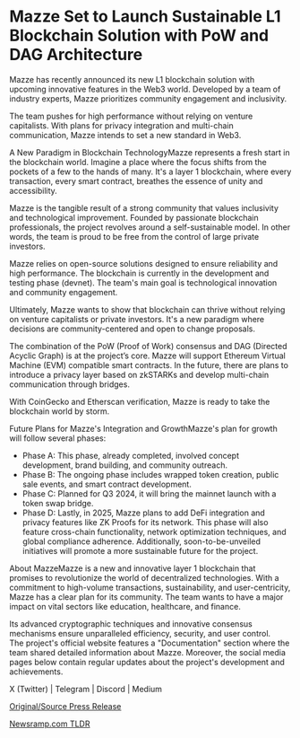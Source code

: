 # Mazze Set to Launch Sustainable L1 Blockchain Solution with PoW and DAG Architecture

Mazze has recently announced its new L1 blockchain solution with upcoming innovative features in the Web3 world. Developed by a team of industry experts, Mazze prioritizes community engagement and inclusivity.

The team pushes for high performance without relying on venture capitalists. With plans for privacy integration and multi-chain communication, Mazze intends to set a new standard in Web3.

A New Paradigm in Blockchain TechnologyMazze represents a fresh start in the blockchain world. Imagine a place where the focus shifts from the pockets of a few to the hands of many. It's a layer 1 blockchain, where every transaction, every smart contract, breathes the essence of unity and accessibility.

Mazze is the tangible result of a strong community that values inclusivity and technological improvement. Founded by passionate blockchain professionals, the project revolves around a self-sustainable model. In other words, the team is proud to be free from the control of large private investors.

Mazze relies on open-source solutions designed to ensure reliability and high performance. The blockchain is currently in the development and testing phase (devnet). The team's main goal is technological innovation and community engagement.

Ultimately, Mazze wants to show that blockchain can thrive without relying on venture capitalists or private investors. It's a new paradigm where decisions are community-centered and open to change proposals.

The combination of the PoW (Proof of Work) consensus and DAG (Directed Acyclic Graph) is at the project’s core. Mazze will support Ethereum Virtual Machine (EVM) compatible smart contracts. In the future, there are plans to introduce a privacy layer based on zkSTARKs and develop multi-chain communication through bridges.

With CoinGecko and Etherscan verification, Mazze is ready to take the blockchain world by storm.

Future Plans for Mazze's Integration and GrowthMazze's plan for growth will follow several phases:

* Phase A: This phase, already completed, involved concept development, brand building, and community outreach.
* Phase B: The ongoing phase includes wrapped token creation, public sale events, and smart contract development.
* Phase C: Planned for Q3 2024, it will bring the mainnet launch with a token swap bridge.
* Phase D: Lastly, in 2025, Mazze plans to add DeFi integration and privacy features like ZK Proofs for its network. This phase will also feature cross-chain functionality, network optimization techniques, and global compliance adherence. Additionally, soon-to-be-unveiled initiatives will promote a more sustainable future for the project.

About MazzeMazze is a new and innovative layer 1 blockchain that promises to revolutionize the world of decentralized technologies. With a commitment to high-volume transactions, sustainability, and user-centricity, Mazze has a clear plan for its community. The team wants to have a major impact on vital sectors like education, healthcare, and finance.

Its advanced cryptographic techniques and innovative consensus mechanisms ensure unparalleled efficiency, security, and user control. The project's official website features a "Documentation" section where the team shared detailed information about Mazze. Moreover, the social media pages below contain regular updates about the project's development and achievements.

X (Twitter) | Telegram | Discord | Medium 

[Original/Source Press Release](https://blockchainwire.io/press-release/mazze-set-to-launch-sustainable-l1-blockchain-solution-with-pow-and-dag-architecture) 

[Newsramp.com TLDR](https://newsramp.com/None) 